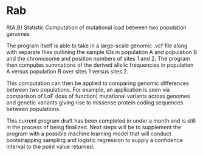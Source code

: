 # Rab
R(A,B) Statistic Computation of mutational load between two population genomes

The program itself is able to take in a large-scale genomic .vcf file along with separate files outlining the sample IDs in population A and population B and the chromosome and position numbers of sites 1 and 2. The program then computes summations of the derived allelic frequencies in population A versus population B over sites 1 versus sites 2. 

This computation can then be applied to comparing genomic differences between two populations. For example, an application is seen via comparison of LoF (loss of function) mutational variants across genomes and genetic variants giving rise to missense protein coding sequences between populations. 

This current program draft has been completed in under a month and is still in the process of being finalized. Next steps will be to supplement the program with a possible machine learning model that will conduct bootstrapping sampling and logistic regression to supply a confidence interval to the point value returned. 
